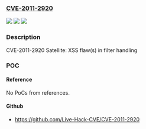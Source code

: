 ### [CVE-2011-2920](https://cve.mitre.org/cgi-bin/cvename.cgi?name=CVE-2011-2920)
![](https://img.shields.io/static/v1?label=Product&message=Red%20Hat%20Network%20Satellite%20Server%20v%205.4&color=blue)
![](https://img.shields.io/static/v1?label=Version&message=!%200%3A1.2.2-7.el5sat%20&color=brighgreen)
![](https://img.shields.io/static/v1?label=Vulnerability&message=Improper%20Neutralization%20of%20Input%20During%20Web%20Page%20Generation%20('Cross-site%20Scripting')&color=brighgreen)

### Description

CVE-2011-2920 Satellite: XSS flaw(s) in filter handling

### POC

#### Reference
No PoCs from references.

#### Github
- https://github.com/Live-Hack-CVE/CVE-2011-2920

